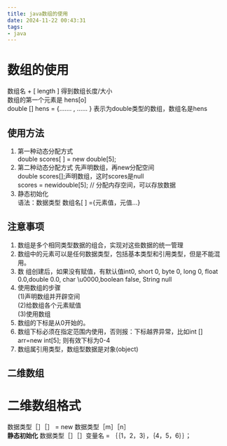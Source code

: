 ```yaml
---
title: java数组的使用
date: 2024-11-22 00:43:31
tags:
- java
---
```

# 数组的使用
数组名 + [ length ] 得到数组长度/大小  
数组的第一个元素是 hens[o]  
double [] hens = {....... , ...... } 表示为double类型的数组，数组名是hens  
## 使用方法
1. 第一种动态分配方式  
double scores[ ] = new double[5];  
2. 第二种动态分配方式
先声明数组，再new分配空间  
double scores[];声明数组，这时scores是null  
scores = newidouble[5];
// 分配内存空间，可以存放数据
3. 静态初始化  
语法：数据类型 数组名[ ] ={元素值，元值…}  
## 注意事项  
1. 数组是多个相同类型数据的组合，实现对这些数据的统一管理  
2. 数组中的元素可以是任何数据类型，包括基本类型和引用类型，但是不能混用。
3. 数 组创建后，如果没有赋值，有默认值int0, short 0, byte 0, long 0, float 0.0,double 0.0, char \u0000,boolean false, String null
4. 使用数组的步骤  
(1)声明数组并开辟空间  
(2)给数组各个元素赋值  
(3)使用数组
5. 数组的下标是从0开始的。
6. 数组下标必须在指定范围内使用，否则报：下标越界异常，比如int [] arr=new int[5]; 则有效下标为0-4
7. 数组属引用类型，数组型数据是对象(object)

## 二维数组
# 二维数组格式 
数据类型［］［］ = new 数据类型［m］［n］  
**静态初始化**
数据类型［］［］变量名 = ｛｛1，2，3｝，｛4，5，6｝｝；

